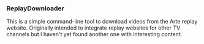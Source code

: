 ### ReplayDownloader

This is a simple command-line tool to download videos from the Arte  replay website.
Originally intended to integrate replay websites for other TV channels but I haven't yet found another one with interesting content.
